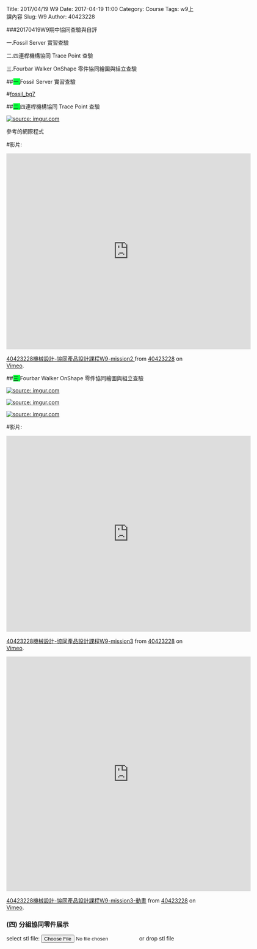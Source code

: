 Title: 2017/04/19 W9
Date: 2017-04-19 11:00
Category: Course
Tags: w9上課內容
Slug: W9
Author: 40423228

###20170419W9期中協同查驗與自評

一.Fossil Server 實習查驗

二.四連桿機構協同 Trace Point 查驗

三.Fourbar Walker OnShape 零件協同繪圖與組立查驗

<!-- PELICAN_END_SUMMARY -->

##<span style="background-color: #00ff37">一.</span>Fossil Server 實習查驗

#<a href="https://192.168.1.45/home">fossil_bg7</a>

##<span style="background-color: #00ff37">二.</span>四連桿機構協同 Trace Point 查驗

<a href="http://imgur.com/sJp4cXP"><img src="http://i.imgur.com/sJp4cXP.png" title="source: imgur.com" /></a>

參考的網際程式

<!-- 導入 Brython 標準程式庫 -->
 
<script type="text/javascript" src="https://cdn.rawgit.com/brython-dev/brython/master/www/src/brython_dist.js">
</script>
 
<!-- 啟動 Brython -->
 
<script>
window.onload=function(){
brython(1);
}
</script>
 
<!-- 以下實際利用  Brython 畫四連桿 trace point 路徑-->
 
<canvas id="fourbar" width="600" height="400"></canvas>
 
<div id="container1"></div>
 
<script type="text/python3">
from browser import document as doc
from browser import html
import math
# 準備繪圖畫布
canvas = doc["fourbar"]
container1 = doc['container1']
ctx = canvas.getContext("2d")
 
fourbar_data = open("./../data/w9/0419-2.csv").read()
fourbar_list = fourbar_data.splitlines()
#container1 <= fourbar_list[0]
# 以下可以利用 ctx 物件進行畫圖
# 先畫一條直線
ctx.beginPath()
# 設定線的寬度為 1 個單位
ctx.lineWidth = 1
# 利用 transform 將 y 座標反轉, 且 offset canvas.height
# (X scale, X skew, Y skew, Y scale, X offset, Y offset)
# 配合圖形位置進行座標轉換
ctx.transform(1, 0, 0, -1, canvas.width/2+250, canvas.height/2+100)
# 畫出 x 與 y 座標線
# 各座標值放大 8 倍
ratio = 3
ctx.moveTo(0, 0)
ctx.lineTo(-30*ratio, 0)
start_point = fourbar_list[0].split(",")
ctx.moveTo(float(start_point[0])*ratio, float(start_point[1])*ratio)
count = 0
for data in fourbar_list[1:]:
    point = data.split(",")
    #count = count + 1
    #container1 <= str(count) + ":" + point[0] + "," + point[1]
    #container1 <= html.BR()
    ctx.lineTo(float(point[0])*ratio, float(point[1])*ratio)
# 設定顏色為藍色, 也可以使用 "rgb(0, 0, 255)" 字串設定顏色值
ctx.strokeStyle = "blue"
# 實際執行畫線
ctx.stroke()
ctx.closePath()
</script>

#影片:

<iframe src="https://player.vimeo.com/video/213774978" width="640" height="512" frameborder="0" webkitallowfullscreen mozallowfullscreen allowfullscreen></iframe>
<p><a href="https://vimeo.com/213774978">40423228機械設計-協同產品設計課程W9-mission2 </a> from <a href="https://vimeo.com/user47600730">40423228</a> on <a href="https://vimeo.com">Vimeo</a>.</p>

##<span style="background-color: #00ff37">三.</span>Fourbar Walker OnShape 零件協同繪圖與組立查驗

<a href="http://imgur.com/nTXeTG4"><img src="http://i.imgur.com/nTXeTG4.png" title="source: imgur.com" /></a>

<a href="http://imgur.com/IeRTC34"><img src="http://i.imgur.com/IeRTC34.png" title="source: imgur.com" /></a>

<a href="http://imgur.com/Ehv9Cns"><img src="http://i.imgur.com/Ehv9Cns.png" title="source: imgur.com" /></a>

#影片:

<iframe src="https://player.vimeo.com/video/213781004" width="640" height="512" frameborder="0" webkitallowfullscreen mozallowfullscreen allowfullscreen></iframe>
<p><a href="https://vimeo.com/213781004">40423228機械設計-協同產品設計課程W9-mission3</a> from <a href="https://vimeo.com/user47600730">40423228</a> on <a href="https://vimeo.com">Vimeo</a>.</p>

<iframe src="https://player.vimeo.com/video/213782253" width="640" height="613" frameborder="0" webkitallowfullscreen mozallowfullscreen allowfullscreen></iframe>
<p><a href="https://vimeo.com/213782253">40423228機械設計-協同產品設計課程W9-mission3-動畫</a> from <a href="https://vimeo.com/user47600730">40423228</a> on <a href="https://vimeo.com">Vimeo</a>.</p>

###  (四) 分組協同零件展示

<link href="./../data/madeleine/src/css/Madeleine.css" rel="stylesheet">
<script src="./../data/madeleine/src/lib/stats.js"></script>
<script src="./../data/madeleine/src/lib/detector.js"></script>
<script src="./../data/madeleine/src/lib/three.min.js"></script>
<script src="./../data/madeleine/src/Madeleine.js"></script>

<div id="target" class="madeleine"></div>

<script>
window.onload = function(){
    var madeleine = new Madeleine({
      target: 'target', // target div id
      data: './../data/mission3.stl', // data path
      path: './../data/madeleine/src/' // path to source directory from current html file
    });
}; 
</script>

<script src="https://cdnjs.cloudflare.com/ajax/libs/three.js/r68/three.min.js"
></script>
<script src="https://rawgit.com/mrdoob/three.js/master/examples/js/controls/TrackballControls.js"
></script>
<script src="./../data/w9/loader.js"></script>
<script src="./../data/w9/stl.js"></script>
<div>
select stl file: <input type="file" id="file" /> or drop stl file
</div>
<div id="view"></div>